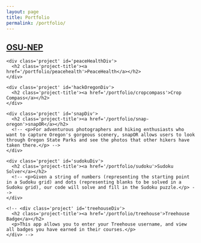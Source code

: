 ```yaml
---
layout: page
title: Portfolio
permalink: /portfolio/
---
```

<div>
  <div class='portfolio-grid'>
    <div class='project' id='osuDiv'>
      <h2 class='project-title'><a href='/portfolio/osu'>OSU-NEP</a></h2>
    </div>

    <div class='project' id='peaceHealthDiv'>
      <h2 class='project-title'><a href='/portfolio/peacehealth'>PeaceHealth</a></h2>
    </div>

    <div class='project' id='hackOregonDiv'>
      <h2 class='project-title'><a href='/portfolio/cropcompass'>Crop Compass</a></h2>
    </div>

    <div class='project' id='snapDiv'>
      <h2 class='project-title'><a href='/portfolio/snap-oregon'>snapOR</a></h2>
      <!-- <p>For adventurous photographers and hiking enthusiasts who want to capture Oregon's gorgeous scenery, snapOR allows users to look through Oregon State Parks and see the photos that other hikers have taken there.</p> -->
    </div>

    <div class='project' id='sudokuDiv'>
      <h2 class='project-title'><a href='/portfolio/sudoku'>Sudoku Solver</a></h2>
      <!-- <p>Given a string of numbers (representing the starting point in a Sudoku grid) and dots (representing blanks to be solved in a Sudoku grid), our code will solve and fill in the Sudoku puzzle.</p> -->
    </div>

    <!-- <div class='project' id='treehouseDiv'>
      <h2 class='project-title'><a href='/portfolio/treehouse'>Treehouse Badge</a></h2>
      <p>This app allows you to enter your Treehouse username, and view all badges you have earned in their courses.</p>
    </div> -->
  </div>

  <!-- <div class='portfolio-grid'>
    <div class='proj-grid'>
      <h2 class='project-title'><a href='/portfolio/treehouse'>Treehouse Badges</a></h2>
      <p>This app allows you to enter your Treehouse username, and view all badges you have earned in their courses.</p>
    </div>
  </div> -->
</div>
